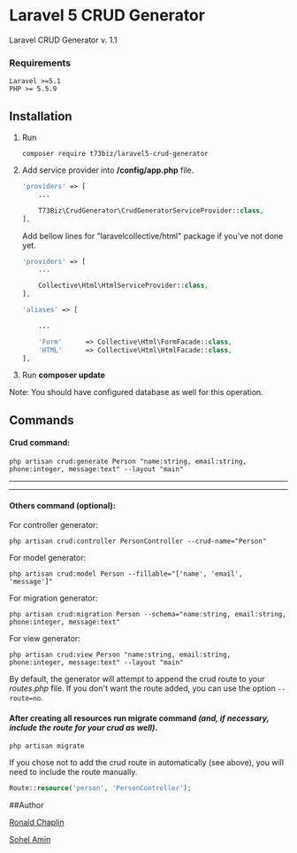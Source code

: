 # Laravel 5 CRUD Generator
Laravel CRUD Generator v. 1.1

### Requirements
    Laravel >=5.1
    PHP >= 5.5.9 

## Installation

1. Run 
    ```
    composer require t73biz/laravel5-crud-generator
    ```
    
2. Add service provider into **/config/app.php** file.
    ```php
    'providers' => [
        ...
    
        T73Biz\CrudGenerator\CrudGeneratorServiceProvider::class,
    ],
    ```
    
    Add bellow lines for "laravelcollective/html" package if you've not done yet.

    ```php
    'providers' => [
        ...
    
        Collective\Html\HtmlServiceProvider::class,
    ],
    
    'aliases' => [
    
        ...
    
        'Form'		=> Collective\Html\FormFacade::class, 
    	'HTML'		=> Collective\Html\HtmlFacade::class,
    ],
    ```
3. Run **composer update**

Note: You should have configured database as well for this operation.

## Commands

#### Crud command:

```
php artisan crud:generate Person "name:string, email:string, phone:integer, message:text" --layout "main"
```

-----------
-----------


#### Others command (optional):

For controller generator: 

```
php artisan crud:controller PersonController --crud-name="Person"
```

For model generator: 

```
php artisan crud:model Person --fillable="['name', 'email', 'message']"
```

For migration generator: 

```
php artisan crud:migration Person --schema="name:string, email:string, phone:integer, message:text"
```

For view generator: 

```
php artisan crud:view Person "name:string, email:string, phone:integer, message:text" --layout "main"
```

By default, the generator will attempt to append the crud route to your *routes.php* file. If you don't want the route added, you can use the option ```--route=no```.

#### After creating all resources run migrate command *(and, if necessary, include the route for your crud as well)*.

```
php artisan migrate
```

If you chose not to add the crud route in automatically (see above), you will need to include the route manually.
```php
Route::resource('person', 'PersonController');
```

##Author

[Ronald Chaplin](http://t73.biz)

[Sohel Amin](http://www.sohelamin.com)


